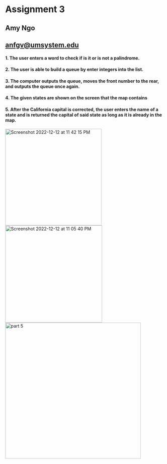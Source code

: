 # Assignment 3
## Amy Ngo
## anfgv@umsystem.edu

#### 1. The user enters a word to check if is it or is not a palindrome.
#### 2. The user is able to build a queue by enter integers into the list.
#### 3. The computer outputs the queue, moves the front number to the rear, and outputs the queue once again.
#### 4. The given states are shown on the screen that the map contains
#### 5. After the California capital is corrected, the user enters the name of a state and is returned the capital of said state as long as it is already in the map.

<img width="306" alt="Screenshot 2022-12-12 at 11 42 15 PM" src="https://user-images.githubusercontent.com/90883456/207237167-a98f9d86-e091-428b-9c4e-4b3a113c5437.png"> <img width="308" alt="Screenshot 2022-12-12 at 11 05 40 PM" src="https://user-images.githubusercontent.com/90883456/207237179-d4c6f14e-04f7-442d-9084-0a78711e6a72.png"> <img width="431" alt="part 5" src="https://user-images.githubusercontent.com/90883456/207237187-c4bc2b36-a0f6-4aca-b0fe-07356db171a6.png">
